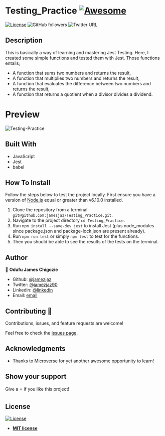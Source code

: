 # Testing_Practice [![Awesome](https://cdn.rawgit.com/sindresorhus/awesome/d7305f38d29fed78fa85652e3a63e154dd8e8829/media/badge.svg)](https://github.com/jamezjaz/Testing_Practice)

[![License](https://img.shields.io/badge/License-MIT-green.svg)]()
![GitHub followers](https://img.shields.io/github/followers/Jamezjaz?label=jamezjaz&style=social)
![Twitter URL](https://img.shields.io/twitter/follow/jamezjaz90?label=Follow&style=social)


## Description

This is basically a way of learning and mastering Jest Testing.
Here, I created some simple functions and tested them with Jest. Those functions entails;
- A function that sums two numbers and returns the result,
- A function that multiplies two numbers and returns the result,
- A function that evaluates the difference between two numbers and returns the result,
- A function that returns a quotient when a divisor divides a dividend.

# Preview
![Testing-Practice](https://user-images.githubusercontent.com/57812000/101294451-f6548880-37dc-11eb-893e-79f67777538b.png)


## Built With

- JavaScript
- Jest
- babel

## How To Install

Follow the steps below to test the project locally. First ensure you have a version of [Node.js](http://nodejs.org/) equal or greater than v6.10.0 installed.

1. Clone the repository from a terminal `git@github.com:jamezjaz/Testing_Practice.git`.
2. Navigate to the project directory `cd Testing_Practice`.
3. Run ``` npm install --save-dev jest ``` to install Jest (plus node_modules since package.json and    package-lock.json are present already).
4. Run ``` npm run test ``` or simply ``` npm test ``` to test for the functions.
6. Then you should be able to see the results of the tests on the terminal.


## Author

👤 **Odufu James Chigozie**

- Github: [@jamezjaz](https://github.com/jamezjaz)
- Twitter: [@jamezjaz90](https://twitter.com/jamezjaz90)
- Linkedin: [@linkedin](https://www.linkedin.com/in/jamesgozieodufu/)
- Email: [email](jamezjaz@gmail.com)


## Contributing 🤝

Contributions, issues, and feature requests are welcome!

Feel free to check the [issues page](https://github.com/jamezjaz/Testing_Practice/issues).

## Acknowledgments

- Thanks to [Microverse](https://www.microverse.org/) for yet another awesome opportunity to learn!

## Show your support

Give a ⭐️ if you like this project!

## License

[![License](http://img.shields.io/:license-mit-blue.svg?style=flat-square)](http://badges.mit-license.org)

- **[MIT license](http://opensource.org/licenses/mit-license.php)**
